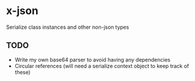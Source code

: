 # x-json

Serialize class instances and other non-json types



## TODO

- Write my own base64 parser to avoid having any dependencies
- Circular references (will need a serialize context object to keep track of these)

